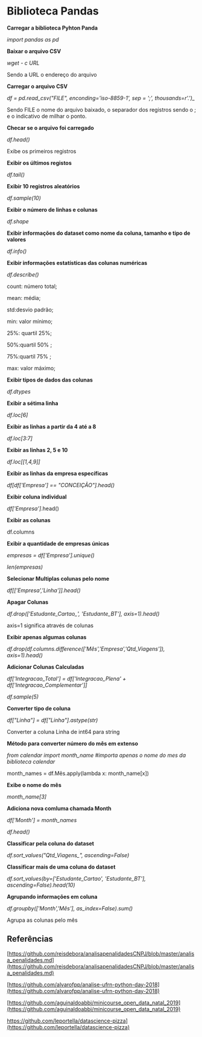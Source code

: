 # Biblioteca Pandas



**Carregar a biblioteca Pyhton Panda**

*import pandas as pd*





**Baixar o arquivo CSV**

*wget - c URL*

Sendo a URL o endereço do arquivo





**Carregar o arquivo CSV**

*df = pd.read_csv("FILE", enconding='iso-8859-1', sep = ';', thousands=r'.')_*

Sendo FILE o nome do arquivo baixado, o separador dos registros sendo o ; e o indicativo de milhar o ponto.





**Checar se o arquivo foi carregado**

*df.head()*

Exibe os primeiros registros





**Exibir os últimos registos**

*df.tail()*





**Exibir 10 registros aleatórios**

*df.sample(10)*





**Exibir o número de linhas e colunas**

*df.shape*





**Exibir informações do dataset como nome da coluna, tamanho e tipo de valores**

*df.info()*





**Exibir informações estatísticas das colunas numéricas**

*df.describe()*

count: número total; 

mean: média; 

std:desvio padrão; 

min: valor mínimo; 

25%: quartil 25%; 

50%:quartil 50% ; 

75%:quartil 75% ; 

max: valor máximo;





**Exibir tipos de dados das colunas**

*df.dtypes*





**Exibir a sétima linha**

*df.loc[6]*





**Exibir as linhas a partir da 4 até a 8**

*df.loc[3:7]*





**Exibir as linhas 2, 5 e 10**

*df.loc[[1,4,9]]*





**Exibir as linhas da empresa específicas**

*df[df['Empresa'] == "CONCEIÇÃO"].head()*





**Exibir coluna individual**

*df['Empresa']*.head()





**Exibir as colunas**

df.columns





**Exibir a quantidade de empresas únicas**

*empresas = df['Empresa'].unique()*

*len(empresas)*





**Selecionar Multiplas colunas pelo nome**

*df[['Empresa','Linha']].head()*





**Apagar Colunas**

*df.drop(['Estudante_Cartao_', 'Estudante_BT'], axis=1).head()*

axis=1 significa através de colunas





**Exibir apenas algumas colunas**

*df.drop(df.columns.difference(['Mês','Empresa','Qtd_Viagens']), axis=1).head()*





**Adicionar Colunas Calculadas**

*df['Integracao_Total'] = df['Integracao_Plena' + df['Integracao_Complementar']]*

*df.sample(5)*





**Converter tipo de coluna**

*df["Linha"] = df["Linha"].astype(str)*

Converter a coluna Linha de int64 para string





**Método para converter número do mês em extenso**

*from calendar import month_name #importa apenas o nome do mes da biblioteca calendar*

month_names = df.Mês.apply(lambda x: month_name[x])





**Exibe o nome do mês**

*month_name[3]*





**Adiciona nova comluma chamada Month**

*df['Month'] = month_names*

*df.head()*





**Classificar pela coluna do dataset**

*df.sort_values("Qtd_Viagens_", ascending=False)*





**Classificar mais de uma coluna do dataset**

*df.sort_values(by=['Estudante_Cartao', 'Estudante_BT'], ascending=False).head(10)*





**Agrupando informações em coluna**

*df.groupby(['Month','Mês'], as_index=False).sum()*

Agrupa as colunas pelo mês





## Referências

[https://github.com/reisdebora/analisapenalidadesCNPJ/blob/master/analisa_penalidades.md](https://github.com/reisdebora/analisapenalidadesCNPJ/blob/master/analisa_penalidades.md)

[https://github.com/alvarofpp/analise-ufrn-python-day-2018](https://github.com/alvarofpp/analise-ufrn-python-day-2018)

[https://github.com/aguinaldoabbj/minicourse_open_data_natal_2019](https://github.com/aguinaldoabbj/minicourse_open_data_natal_2019)

https://github.com/leportella/datascience-pizza](https://github.com/leportella/datascience-pizza)
